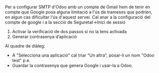 Per a configurar SMTP d'Odoo amb un compte de Gmail hem de tenir en compte que Google posa alguna limitació a l'ús de trameses que podrien, en algun cas dificultar l'ús d'aquest servei. 
Cal anar a la configuració del compte de google i a la secció de Seguretat->Inici de sessió

1. Activar la verificació de dos passos si no la tens activada
2. Generar contrasenya d’aplicació

Al quadre de diàleg:

* A "Selecciona una aplicació" cal triar “Un altra”, posar-li un nom "Odoo test" p.e. 
* Guardar la contrasenya que genera Google i usar-la a Odoo. 
